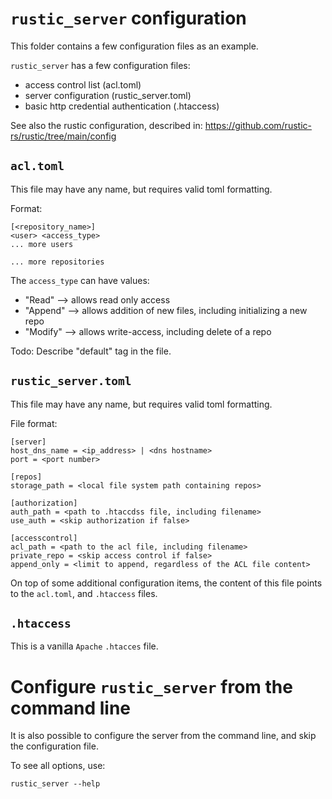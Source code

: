 # `rustic_server` configuration

This folder contains a few configuration files as an example.

`rustic_server` has a few configuration files:
 - access control list (acl.toml)
 - server configuration (rustic_server.toml)
 - basic http credential authentication (.htaccess)

See also the rustic configuration, described in:
https://github.com/rustic-rs/rustic/tree/main/config

## `acl.toml`

This file may have any name, but requires valid toml formatting.

Format:
```
[<repository_name>]
<user> <access_type>
... more users

... more repositories

```

The `access_type` can have values:
 - "Read" --> allows read only access
 - "Append" --> allows addition of new files, including initializing a new repo
 - "Modify" --> allows write-access, including delete of a repo

Todo: Describe "default" tag in the file.

## `rustic_server.toml`

This file may have any name, but requires valid toml formatting.

File format: 
```
[server]
host_dns_name = <ip_address> | <dns hostname>
port = <port number>

[repos]
storage_path = <local file system path containing repos>

[authorization]
auth_path = <path to .htaccdss file, including filename>
use_auth = <skip authorization if false>

[accesscontrol]
acl_path = <path to the acl file, including filename>
private_repo = <skip access control if false>
append_only = <limit to append, regardless of the ACL file content>
```

On top of some additional configuration items, the content of this file points 
to the `acl.toml`, and `.htaccess` files.

## `.htaccess`

This is a vanilla `Apache` `.htacces` file.

# Configure `rustic_server` from the command line
It is also possible to configure the server from the command line, and 
skip the configuration file. 

To see all options, use:
```
rustic_server --help
```

